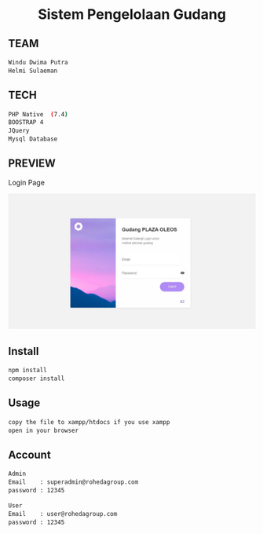 <h1 align="center">Sistem Pengelolaan Gudang</h1>

## TEAM
```sh
Windu Dwima Putra
Helmi Sulaeman
```

## TECH
```sh
PHP Native  (7.4)
BOOSTRAP 4
JQuery
Mysql Database
```

## PREVIEW

<p>Login Page</p>
<img src="./assets/img/login.jpeg"/>


## Install

```sh
npm install
composer install
```


## Usage

```sh
copy the file to xampp/htdocs if you use xampp
open in your browser
```

## Account

```sh
Admin
Email    : superadmin@rohedagroup.com
password : 12345
```

```sh
User
Email    : user@rohedagroup.com
password : 12345
```



